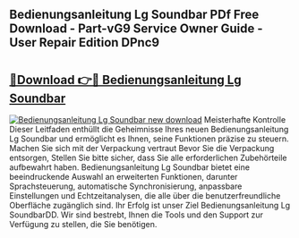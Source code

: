 ## Bedienungsanleitung Lg Soundbar PDf Free Download - Part-vG9 Service Owner Guide - User Repair Edition DPnc9

# <h2><a href="http://df34ytz.blite.top/?on=Bedienungsanleitung+Lg+Soundbar">🔗Download 👉🔴 Bedienungsanleitung Lg Soundbar</a></h2>

[![Bedienungsanleitung Lg Soundbar new download](https://i.imgur.com/lujVjoI.png)](http://df34ytz.blite.top/?on=Bedienungsanleitung+Lg+Soundbar)
Meisterhafte Kontrolle Dieser Leitfaden enthüllt die Geheimnisse Ihres neuen Bedienungsanleitung Lg Soundbar und ermöglicht es Ihnen, seine Funktionen präzise zu steuern. Machen Sie sich mit der Verpackung vertraut Bevor Sie die Verpackung entsorgen, Stellen Sie bitte sicher, dass Sie alle erforderlichen Zubehörteile aufbewahrt haben. Bedienungsanleitung Lg Soundbar bietet eine beeindruckende Auswahl an erweiterten Funktionen, darunter Sprachsteuerung, automatische Synchronisierung, anpassbare Einstellungen und Echtzeitanalysen, die alle über die benutzerfreundliche Oberfläche zugänglich sind. Ihr Erfolg ist unser Ziel Bedienungsanleitung Lg SoundbarDD. Wir sind bestrebt, Ihnen die Tools und den Support zur Verfügung zu stellen, die Sie benötigen.
